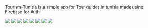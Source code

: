 Tourism-Tunisia is a simple app for Tour guides in tunisia made using Firebase for Auth

<img src="https://user-images.githubusercontent.com/80210946/209549219-94449f3b-0481-4016-b23f-ae3a27296dd7.jpg"/>
<img src="https://user-images.githubusercontent.com/80210946/209549224-899c4d09-0c93-4afd-b58a-a63829017e21.jpg"/>
<img src="https://user-images.githubusercontent.com/80210946/209549230-c2021646-e8dd-40fa-a78a-204b4e5e45ce.jpg"/>
<img src="https://user-images.githubusercontent.com/80210946/209549239-9125a82e-e7f8-42f1-a078-9b30adac7fe1.jpg"/>
<img src="https://user-images.githubusercontent.com/80210946/209549241-e6f19221-4c71-4e04-ba21-32f15eff5483.jpg"/>
<img src="https://user-images.githubusercontent.com/80210946/209549249-0153be68-a716-44e2-9043-bd067823fbb5.jpg"/>
<img src="https://user-images.githubusercontent.com/80210946/209549256-785102e5-67cb-471b-92ae-c3d801592b26.jpg"/>
<img src="https://user-images.githubusercontent.com/80210946/209549272-53f546ae-70c8-4db4-8c97-d1f19168dc16.jpg"/>
